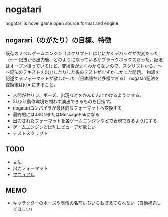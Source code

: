# nogatari
nogatari is novel game open source format and engine.

## nogarari（のがたり）の目標、特徴
既存のノベルゲームエンジン（スクリプト）はとにかくデバッグが大変だった（～～記法から出力後、どのようになっているかブラックボックスだった。記法はオープン担っているけど、変換後がよくわからないので、スクリプトから、～～記法のテキストを出力したりした後のテストがむずかしかった問題。 
物語を記述するフォーマットが欲しかった（日本語だと多様すぎる） 
nogatari記法を変換後はjsonにすること。 

- 人間がセリフ、ポーズ、出現などをかんたんにかけるようにする。
- 3D,2D,動作環境を問わず演出できるものを目指す。
- nogatariコンパイラが最終的なフォーマットへ変換する
- 最終的にはJSONまたはMessagePakになる
- 出力されたフォーマットを各ゲームエンジンなどで表現できるようにする 
- ゲームエンジンとは別にビューアが欲しい
- テストスクリプト

## TODO
- 文法  
- 出力フォーマット  
- [マニュアル](/Manual/ja)

## MEMO
- キャラクターのポーズや表情の名前いちいちおぼえてられない（自動補完してほしい）
